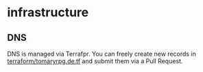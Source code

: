 # infrastructure

## DNS

DNS is managed via Terrafpr. You can freely create new records in [terraform/tomaryrpg.de.tf](terraform/tomaryrpg.de.tf) and submit them via a Pull Request.
